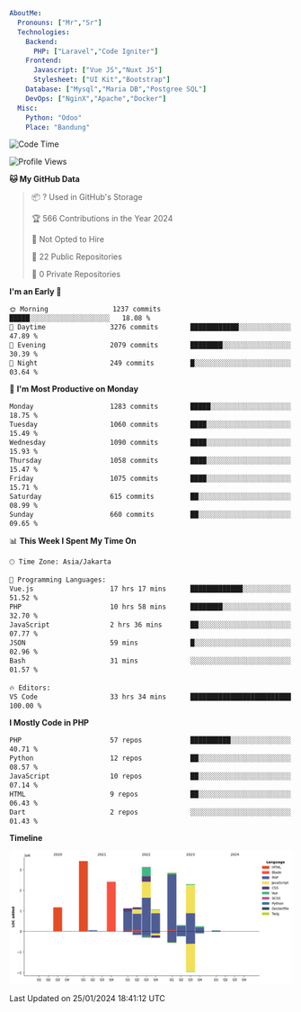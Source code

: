 ```yaml
AboutMe:
  Pronouns: ["Mr","Sr"]
  Technologies:
    Backend:
      PHP: ["Laravel","Code Igniter"]
    Frontend:
      Javascript: ["Vue JS","Nuxt JS"]
      Stylesheet: ["UI Kit","Bootstrap"]
    Database: ["Mysql","Maria DB","Postgree SQL"]
    DevOps: ["NginX","Apache","Docker"]
  Misc:
    Python: "Odoo"
    Place: "Bandung"
```

<!--START_SECTION:waka-->
![Code Time](http://img.shields.io/badge/Code%20Time-1%2C139%20hrs%2011%20mins-blue)

![Profile Views](http://img.shields.io/badge/Profile%20Views-1-blue)

**🐱 My GitHub Data** 

> 📦 ? Used in GitHub's Storage 
 > 
> 🏆 566 Contributions in the Year 2024
 > 
> 🚫 Not Opted to Hire
 > 
> 📜 22 Public Repositories 
 > 
> 🔑 0 Private Repositories 
 > 
**I'm an Early 🐤** 

```text
🌞 Morning                1237 commits        █████░░░░░░░░░░░░░░░░░░░░   18.08 % 
🌆 Daytime                3276 commits        ████████████░░░░░░░░░░░░░   47.89 % 
🌃 Evening                2079 commits        ████████░░░░░░░░░░░░░░░░░   30.39 % 
🌙 Night                  249 commits         █░░░░░░░░░░░░░░░░░░░░░░░░   03.64 % 
```
📅 **I'm Most Productive on Monday** 

```text
Monday                   1283 commits        █████░░░░░░░░░░░░░░░░░░░░   18.75 % 
Tuesday                  1060 commits        ████░░░░░░░░░░░░░░░░░░░░░   15.49 % 
Wednesday                1090 commits        ████░░░░░░░░░░░░░░░░░░░░░   15.93 % 
Thursday                 1058 commits        ████░░░░░░░░░░░░░░░░░░░░░   15.47 % 
Friday                   1075 commits        ████░░░░░░░░░░░░░░░░░░░░░   15.71 % 
Saturday                 615 commits         ██░░░░░░░░░░░░░░░░░░░░░░░   08.99 % 
Sunday                   660 commits         ██░░░░░░░░░░░░░░░░░░░░░░░   09.65 % 
```


📊 **This Week I Spent My Time On** 

```text
🕑︎ Time Zone: Asia/Jakarta

💬 Programming Languages: 
Vue.js                   17 hrs 17 mins      █████████████░░░░░░░░░░░░   51.52 % 
PHP                      10 hrs 58 mins      ████████░░░░░░░░░░░░░░░░░   32.70 % 
JavaScript               2 hrs 36 mins       ██░░░░░░░░░░░░░░░░░░░░░░░   07.77 % 
JSON                     59 mins             █░░░░░░░░░░░░░░░░░░░░░░░░   02.96 % 
Bash                     31 mins             ░░░░░░░░░░░░░░░░░░░░░░░░░   01.57 % 

🔥 Editors: 
VS Code                  33 hrs 34 mins      █████████████████████████   100.00 % 
```

**I Mostly Code in PHP** 

```text
PHP                      57 repos            ██████████░░░░░░░░░░░░░░░   40.71 % 
Python                   12 repos            ██░░░░░░░░░░░░░░░░░░░░░░░   08.57 % 
JavaScript               10 repos            ██░░░░░░░░░░░░░░░░░░░░░░░   07.14 % 
HTML                     9 repos             ██░░░░░░░░░░░░░░░░░░░░░░░   06.43 % 
Dart                     2 repos             ░░░░░░░░░░░░░░░░░░░░░░░░░   01.43 % 
```



**Timeline**

![Lines of Code chart](https://raw.githubusercontent.com/vheins/vheins/main/assets/bar_graph.png)


 Last Updated on 25/01/2024 18:41:12 UTC
<!--END_SECTION:waka-->
